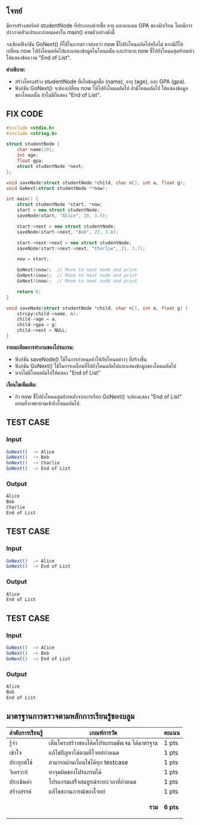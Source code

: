 ## โจทย์
มีการสร้างสตรัคท์ studentNode ที่ประกอบด้วยชื่อ อายุ และคะแนน GPA ของนักเรียน โดยมีการประกาศตัวแปรและกำหนดค่าใน main() ตามตัวอย่างดังนี้

จงเขียนฟังก์ชัน GoNext() ที่ใช้ในการตรวจสอบว่า now ชี้ไปยังโหนดถัดไปหรือไม่ หากมีก็ให้เปลี่ยน now ไปยังโหนดถัดไปและแสดงข้อมูลในโหนดนั้น และถ้าหาก now ชี้ไปยังโหนดสุดท้ายแล้ว ให้แสดงข้อความ "End of List".

**คำอธิบาย:**
- สร้างโครงสร้าง studentNode ที่เก็บข้อมูลชื่อ (name), อายุ (age), และ GPA (gpa).
- ฟังก์ชัน GoNext() จะต้องเปลี่ยน now ให้ไปยังโหนดถัดไป ถ้ามีโหนดถัดไป ให้แสดงข้อมูลของโหนดนั้น ถ้าไม่มีก็แสดง "End of List".

## FIX CODE
```c++
#include <stdio.h>
#include <string.h>

struct studentNode {
    char name[20];
    int age;
    float gpa;
    struct studentNode *next;
};

void saveNode(struct studentNode *child, char n[], int a, float g);
void GoNext(struct studentNode **now);

int main() {
    struct studentNode *start, *now;
    start = new struct studentNode;
    saveNode(start, "Alice", 20, 3.5);

    start->next = new struct studentNode;
    saveNode(start->next, "Bob", 22, 3.8);

    start->next->next = new struct studentNode;
    saveNode(start->next->next, "Charlie", 21, 3.7);

    now = start;

    GoNext(&now);  // Move to next node and print
    GoNext(&now);  // Move to next node and print
    GoNext(&now);  // Move to next node and print

    return 0;
}

void saveNode(struct studentNode *child, char n[], int a, float g) {
    strcpy(child->name, n);
    child->age = a;
    child->gpa = g;
    child->next = NULL;
}
```

**รายละเอียดการทำงานของโปรแกรม:**
- ฟังก์ชัน saveNode() ใช้ในการกำหนดค่าให้กับโหนดต่างๆ ที่สร้างขึ้น
- ฟังก์ชัน GoNext() ใช้ในการเคลื่อนที่ไปยังโหนดถัดไปและแสดงข้อมูลของโหนดถัดไป
- หากไม่มีโหนดถัดไปให้แสดง "End of List"

**เงื่อนไขเพิ่มเติม:**
- ถ้า now ชี้ไปยังโหนดสุดท้ายหลังจากการเรียก GoNext() จะต้องแสดง "End of List" แทนที่จะพยายามเข้าถึงโหนดถัดไป.


## TEST CASE
### Input
```bash
GoNext()  -> Alice
GoNext()  -> Bob
GoNext()  -> Charlie
GoNext()  -> End of List

```
### Output
```bash
Alice
Bob
Charlie
End of List

```

## TEST CASE
### Input
```bash
GoNext()  -> Alice
GoNext()  -> End of List

```
### Output
```bash
Alice
End of List

```

## TEST CASE
### Input
```bash
GoNext()  -> Alice
GoNext()  -> Bob
GoNext()  -> End of List

```
### Output
```bash
Alice
Bob
End of List

```

## มาตรฐานการตรวจตามหลักการเรียนรู้ของบลูม
| ลำดับการเรียนรู้ | เกณฑ์การวัด | คะแนน |
| -------- | -------- | -------- |
| รู้จำ | เห็นโครงสร้างของโค้ดโปรแกรมชัดเจน ได้มาตรฐาน | 1 pts |
| เข้าใจ | แก้ไขปัญหาได้ตามที่โจทย์กำหนด | 1 pts |
| ประยุกต์ใช้ | สามารถผ่านเงื่อนไขได้ทุก testcase | 1 pts |
| วิเคราะห์ | หาจุดผิดของโปรแกรมได้ | 1 pts |
| ประเมินค่า | โปรแกรมเสร็จสมบูรณ์ระยะเวลาที่กำหนด | 1 pts |
| สร้างสรรค์ | แก้ไขสถานการณ์ของโจทย์ | 1 pts |
||<p style='text-align: right !important;'>**รวม**</p>|**6 pts**|

